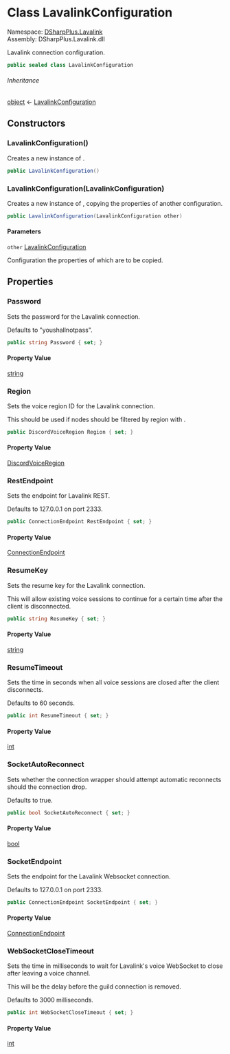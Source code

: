 # Class LavalinkConfiguration

Namespace: [DSharpPlus.Lavalink](DSharpPlus.Lavalink.md)  
Assembly: DSharpPlus.Lavalink.dll

Lavalink connection configuration.

```csharp
public sealed class LavalinkConfiguration
```

###### Inheritance

[object](https://learn.microsoft.com/dotnet/api/system.object) ← 
[LavalinkConfiguration](DSharpPlus.Lavalink.LavalinkConfiguration.md)

## Constructors

### <a id="DSharpPlus_Lavalink_LavalinkConfiguration__ctor"></a>LavalinkConfiguration\(\)

Creates a new instance of <xref href="DSharpPlus.Lavalink.LavalinkConfiguration" data-throw-if-not-resolved="false"></xref>.

```csharp
public LavalinkConfiguration()
```

### <a id="DSharpPlus_Lavalink_LavalinkConfiguration__ctor_DSharpPlus_Lavalink_LavalinkConfiguration_"></a>LavalinkConfiguration\(LavalinkConfiguration\)

Creates a new instance of <xref href="DSharpPlus.Lavalink.LavalinkConfiguration" data-throw-if-not-resolved="false"></xref>, copying the properties of another configuration.

```csharp
public LavalinkConfiguration(LavalinkConfiguration other)
```

#### Parameters

`other` [LavalinkConfiguration](DSharpPlus.Lavalink.LavalinkConfiguration.md)

Configuration the properties of which are to be copied.

## Properties

### <a id="DSharpPlus_Lavalink_LavalinkConfiguration_Password"></a>Password

Sets the password for the Lavalink connection.
<p>Defaults to "youshallnotpass".</p>

```csharp
public string Password { set; }
```

#### Property Value

[string](https://learn.microsoft.com/dotnet/api/system.string)

### <a id="DSharpPlus_Lavalink_LavalinkConfiguration_Region"></a>Region

Sets the voice region ID for the Lavalink connection.
<p>This should be used if nodes should be filtered by region with <xref href="DSharpPlus.Lavalink.LavalinkExtension.GetIdealNodeConnection(DSharpPlus.Entities.DiscordVoiceRegion)" data-throw-if-not-resolved="false"></xref>.</p>

```csharp
public DiscordVoiceRegion Region { set; }
```

#### Property Value

[DiscordVoiceRegion](DSharpPlus.Entities.DiscordVoiceRegion.md)

### <a id="DSharpPlus_Lavalink_LavalinkConfiguration_RestEndpoint"></a>RestEndpoint

Sets the endpoint for Lavalink REST.
<p>Defaults to 127.0.0.1 on port 2333.</p>

```csharp
public ConnectionEndpoint RestEndpoint { set; }
```

#### Property Value

[ConnectionEndpoint](DSharpPlus.Net.ConnectionEndpoint.md)

### <a id="DSharpPlus_Lavalink_LavalinkConfiguration_ResumeKey"></a>ResumeKey

Sets the resume key for the Lavalink connection.
<p>This will allow existing voice sessions to continue for a certain time after the client is disconnected.</p>

```csharp
public string ResumeKey { set; }
```

#### Property Value

[string](https://learn.microsoft.com/dotnet/api/system.string)

### <a id="DSharpPlus_Lavalink_LavalinkConfiguration_ResumeTimeout"></a>ResumeTimeout

Sets the time in seconds when all voice sessions are closed after the client disconnects.
<p>Defaults to 60 seconds.</p>

```csharp
public int ResumeTimeout { set; }
```

#### Property Value

[int](https://learn.microsoft.com/dotnet/api/system.int32)

### <a id="DSharpPlus_Lavalink_LavalinkConfiguration_SocketAutoReconnect"></a>SocketAutoReconnect

Sets whether the connection wrapper should attempt automatic reconnects should the connection drop.
<p>Defaults to true.</p>

```csharp
public bool SocketAutoReconnect { set; }
```

#### Property Value

[bool](https://learn.microsoft.com/dotnet/api/system.boolean)

### <a id="DSharpPlus_Lavalink_LavalinkConfiguration_SocketEndpoint"></a>SocketEndpoint

Sets the endpoint for the Lavalink Websocket connection.
<p>Defaults to 127.0.0.1 on port 2333.</p>

```csharp
public ConnectionEndpoint SocketEndpoint { set; }
```

#### Property Value

[ConnectionEndpoint](DSharpPlus.Net.ConnectionEndpoint.md)

### <a id="DSharpPlus_Lavalink_LavalinkConfiguration_WebSocketCloseTimeout"></a>WebSocketCloseTimeout

Sets the time in milliseconds to wait for Lavalink's voice WebSocket to close after leaving a voice channel.
<p>This will be the delay before the guild connection is removed.</p>
<p>Defaults to 3000 milliseconds.</p>

```csharp
public int WebSocketCloseTimeout { set; }
```

#### Property Value

[int](https://learn.microsoft.com/dotnet/api/system.int32)

